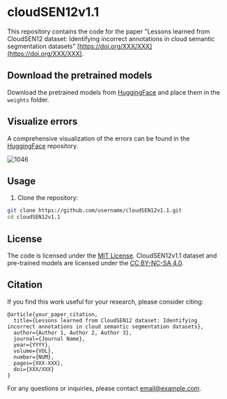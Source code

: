 # cloudSEN12v1.1

This repository contains the code for the paper "Lessons learned from CloudSEN12 dataset: Identifying incorrect annotations in cloud semantic segmentation datasets" [https://doi.org/XXX/XXX](https://doi.org/XXX/XXX).

## Download the pretrained models

Download the pretrained models from [HuggingFace](https://huggingface.co/csaybar/cloudSEN12v1.1) and place them in the `weights` folder.

## Visualize errors

A comprehensive visualization of the errors can be found in the [HuggingFace](https://huggingface.co/csaybar/cloudSEN12v1.1) repository.

![1046](https://github.com/cloudsen12/cloudSEN12v1.1/assets/16768318/162e11a9-041f-4769-99a2-d57422a27f9e)


## Usage

1. Clone the repository:

```bash
git clone https://github.com/username/cloudSEN12v1.1.git
cd cloudSEN12v1.1
```

## License

The code is licensed under the [MIT License](LICENSE). CloudSEN12v1.1 dataset and pre-trained models are licensed under the [CC BY-NC-SA 4.0](https://creativecommons.org/licenses/by-nc-sa/4.0/).

## Citation

If you find this work useful for your research, please consider citing:

```
@article{your_paper_citation,
  title={Lessons learned from CloudSEN12 dataset: Identifying incorrect annotations in cloud semantic segmentation datasets},
  author={Author 1, Author 2, Author 3},
  journal={Journal Name},
  year={YYYY},
  volume={VOL},
  number={NUM},
  pages={XXX-XXX},
  doi={XXX/XXX}
}
```

For any questions or inquiries, please contact [email@example.com](mailto:email@example.com).
